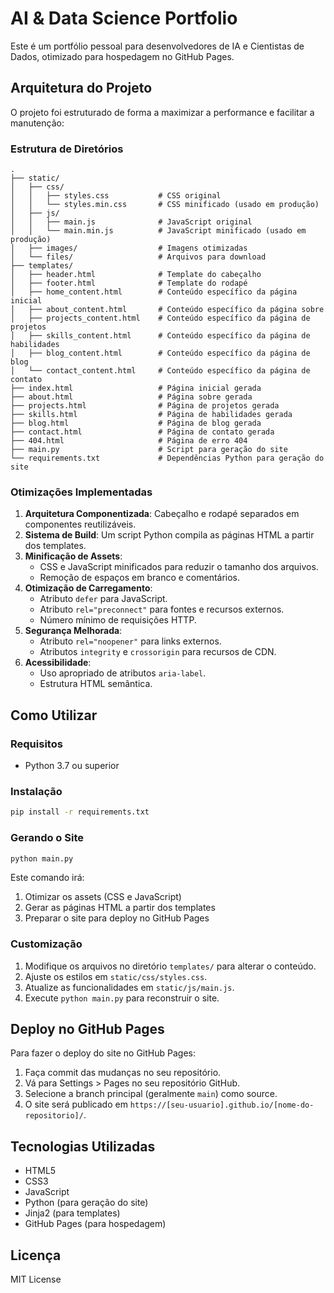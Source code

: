 # AI & Data Science Portfolio

Este é um portfólio pessoal para desenvolvedores de IA e Cientistas de Dados, otimizado para hospedagem no GitHub Pages.

## Arquitetura do Projeto

O projeto foi estruturado de forma a maximizar a performance e facilitar a manutenção:

### Estrutura de Diretórios
```
.
├── static/
│   ├── css/
│   │   ├── styles.css           # CSS original
│   │   └── styles.min.css       # CSS minificado (usado em produção)
│   ├── js/
│   │   ├── main.js              # JavaScript original
│   │   └── main.min.js          # JavaScript minificado (usado em produção)
│   ├── images/                  # Imagens otimizadas
│   └── files/                   # Arquivos para download
├── templates/
│   ├── header.html              # Template do cabeçalho
│   ├── footer.html              # Template do rodapé
│   ├── home_content.html        # Conteúdo específico da página inicial
│   ├── about_content.html       # Conteúdo específico da página sobre
│   ├── projects_content.html    # Conteúdo específico da página de projetos
│   ├── skills_content.html      # Conteúdo específico da página de habilidades
│   ├── blog_content.html        # Conteúdo específico da página de blog
│   └── contact_content.html     # Conteúdo específico da página de contato
├── index.html                   # Página inicial gerada
├── about.html                   # Página sobre gerada
├── projects.html                # Página de projetos gerada
├── skills.html                  # Página de habilidades gerada
├── blog.html                    # Página de blog gerada
├── contact.html                 # Página de contato gerada
├── 404.html                     # Página de erro 404
├── main.py                      # Script para geração do site
└── requirements.txt             # Dependências Python para geração do site
```

### Otimizações Implementadas

1. **Arquitetura Componentizada**: Cabeçalho e rodapé separados em componentes reutilizáveis.
2. **Sistema de Build**: Um script Python compila as páginas HTML a partir dos templates.
3. **Minificação de Assets**: 
   - CSS e JavaScript minificados para reduzir o tamanho dos arquivos.
   - Remoção de espaços em branco e comentários.
4. **Otimização de Carregamento**:
   - Atributo `defer` para JavaScript.
   - Atributo `rel="preconnect"` para fontes e recursos externos.
   - Número mínimo de requisições HTTP.
5. **Segurança Melhorada**:
   - Atributo `rel="noopener"` para links externos.
   - Atributos `integrity` e `crossorigin` para recursos de CDN.
6. **Acessibilidade**:
   - Uso apropriado de atributos `aria-label`.
   - Estrutura HTML semântica.

## Como Utilizar

### Requisitos
- Python 3.7 ou superior

### Instalação
```bash
pip install -r requirements.txt
```

### Gerando o Site
```bash
python main.py
```

Este comando irá:
1. Otimizar os assets (CSS e JavaScript)
2. Gerar as páginas HTML a partir dos templates
3. Preparar o site para deploy no GitHub Pages

### Customização
1. Modifique os arquivos no diretório `templates/` para alterar o conteúdo.
2. Ajuste os estilos em `static/css/styles.css`.
3. Atualize as funcionalidades em `static/js/main.js`.
4. Execute `python main.py` para reconstruir o site.

## Deploy no GitHub Pages

Para fazer o deploy do site no GitHub Pages:

1. Faça commit das mudanças no seu repositório.
2. Vá para Settings > Pages no seu repositório GitHub.
3. Selecione a branch principal (geralmente `main`) como source.
4. O site será publicado em `https://[seu-usuario].github.io/[nome-do-repositorio]/`.

## Tecnologias Utilizadas

- HTML5
- CSS3
- JavaScript
- Python (para geração do site)
- Jinja2 (para templates)
- GitHub Pages (para hospedagem)

## Licença

MIT License 
